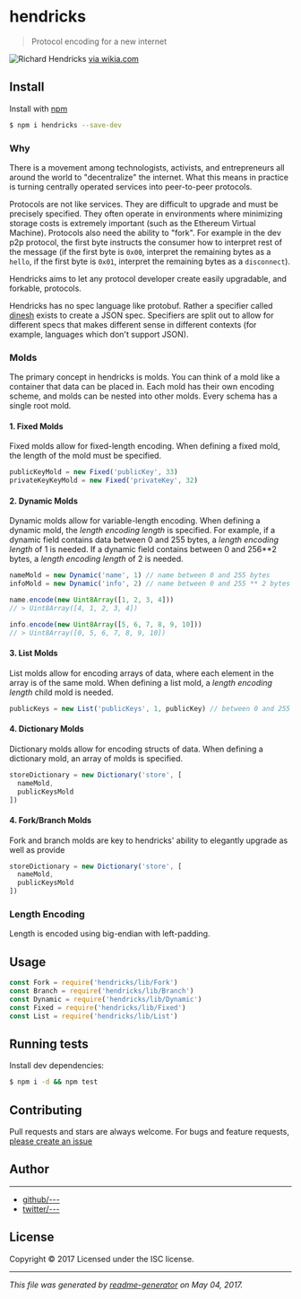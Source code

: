 # hendricks

> Protocol encoding for a new internet

![Richard Hendricks](https://vignette4.wikia.nocookie.net/silicon-valley/images/3/33/Richard_Hendricks.jpg/revision/latest/scale-to-width-down/310?cb=20150526104602)
[via wikia.com](http://silicon-valley.wikia.com/wiki/Richard_Hendricks)

## Install

Install with [npm](https://www.npmjs.com/)

```sh
$ npm i hendricks --save-dev
```

### Why

There is a movement among technologists, activists, and entrepreneurs all around the world to "decentralize" the internet. What this means in practice is turning centrally operated services into peer-to-peer protocols.

Protocols are not like services. They are difficult to upgrade and must be precisely specified. They often operate in environments where minimizing storage costs is extremely important (such as the Ethereum Virtual Machine). Protocols also need the ability to "fork". For example in the dev p2p protocol, the first byte instructs the consumer how to interpret rest of the message (if the first byte is `0x00`, interpret the remaining bytes as a `hello`, if the first byte is `0x01`, interpret the remaining bytes as a `disconnect`).

Hendricks aims to let any protocol developer create easily upgradable, and forkable, protocols.

Hendricks has no spec language like protobuf. Rather a specifier called [dinesh](dinesh) exists to create a JSON spec. Specifiers are split out to allow for different specs that makes different sense in different contexts (for example, languages which don't support JSON).

### Molds

The primary concept in hendricks is molds. You can think of a mold like a container that data can be placed in. Each mold has their own encoding scheme, and molds can be nested into other molds. Every schema has a single root mold.

#### 1. Fixed Molds

Fixed molds allow for fixed-length encoding. When defining a fixed mold, the length of the mold must be specified.

```js
publicKeyMold = new Fixed('publicKey', 33)
privateKeyKeyMold = new Fixed('privateKey', 32)
```

#### 2. Dynamic Molds

Dynamic molds allow for variable-length encoding. When defining a dynamic mold, the *length encoding length* is specified. For example, if a dynamic field contains data between 0 and 255 bytes, a *length encoding length* of 1 is needed. If a dynamic field contains between 0 and 256**2 bytes, a *length encoding length* of 2 is needed.

```js
nameMold = new Dynamic('name', 1) // name between 0 and 255 bytes
infoMold = new Dynamic('info', 2) // name between 0 and 255 ** 2 bytes

name.encode(new Uint8Array([1, 2, 3, 4]))
// > Uint8Array([4, 1, 2, 3, 4])

info.encode(new Uint8Array([5, 6, 7, 8, 9, 10]))
// > Uint8Array([0, 5, 6, 7, 8, 9, 10])
```

#### 3. List Molds

List molds allow for encoding arrays of data, where each element in the array is of the same mold. When defining a list mold, a *length encoding length* child mold is needed.

```js
publicKeys = new List('publicKeys', 1, publicKey) // between 0 and 255 publicKeys
```

#### 4. Dictionary Molds

Dictionary molds allow for encoding structs of data. When defining a dictionary mold, an array of molds is specified.

```js
storeDictionary = new Dictionary('store', [
  nameMold,
  publicKeysMold
])
```

#### 4. Fork/Branch Molds

Fork and branch molds are key to hendricks' ability to elegantly upgrade as well as provide

```js
storeDictionary = new Dictionary('store', [
  nameMold,
  publicKeysMold
])
```

### Length Encoding

Length is encoded using big-endian with left-padding.

## Usage

```js
const Fork = require('hendricks/lib/Fork')
const Branch = require('hendricks/lib/Branch')
const Dynamic = require('hendricks/lib/Dynamic')
const Fixed = require('hendricks/lib/Fixed')
const List = require('hendricks/lib/List')
```

## Running tests

Install dev dependencies:

```sh
$ npm i -d && npm test
```

## Contributing

Pull requests and stars are always welcome. For bugs and feature requests, [please create an issue](https://github.com/safezero/hendricks/issues)

## Author

***

* [github/---](https://github.com/---)
* [twitter/---](http://twitter.com/---)

## License

Copyright © 2017 []()
Licensed under the ISC license.

***

_This file was generated by [readme-generator](https://github.com/jonschlinkert/readme-generator) on May 04, 2017._
